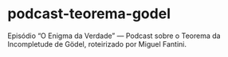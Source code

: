 # podcast-teorema-godel
Episódio “O Enigma da Verdade” — Podcast sobre o Teorema da Incompletude de Gödel, roteirizado por Miguel Fantini.
